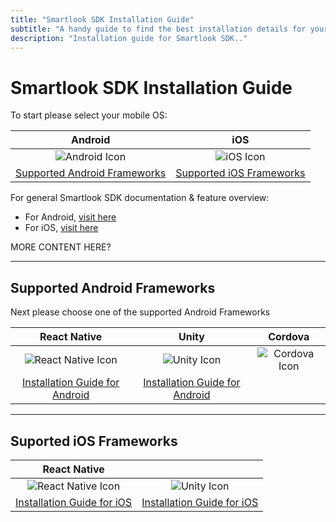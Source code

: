 ```yaml
---
title: "Smartlook SDK Installation Guide"
subtitle: "A handy guide to find the best installation details for your project."
description: "Installation guide for Smartlook SDK.."
---
```


# Smartlook SDK Installation Guide


To start please select your mobile OS: 


|    Android   | iOS |   
|:--------------:|:--------:|
|  ![Android Icon](https://img.icons8.com/color/96/000000/android-os.png) | ![iOS Icon](https://img.icons8.com/ios/99/000000/ios-logo.png) | 
|  [Supported Android Frameworks](../sdk/sdk-installation-guide.md#supported-android-frameworks) | [Supported iOS Frameworks](../sdk/sdk-installation-guide.md#suported-ios-frameworks) | 

For general Smartlook SDK documentation & feature overview: 
* For Android, [visit here](https://smartlook.github.io/docs/sdk/android/#android)
* For iOS, [visit here](https://smartlook.github.io/docs/sdk/ios/#ios)

MORE CONTENT HERE? 

___

## Supported Android Frameworks 

Next please choose one of the supported Android Frameworks

|    React Native   | Unity |   Cordova |  
|:--------------:|:--------:|:--------:|
|  ![React Native Icon](https://img.icons8.com/color/96/000000/react-native.png) | ![Unity Icon](https://img.icons8.com/ios-filled/96/000000/unity.png) | ![Cordova Icon](<img src="https://cordova.apache.org/static/img/cordova_256.png" width="96">) | 
|  [Installation Guide for Android](https://smartlook.github.io/docs/sdk/react-native/#android) | [Installation Guide for Android](https://smartlook.github.io/docs/sdk/unity/#installation-for-android) |

___


## Suported iOS Frameworks

|    React Native   |  |   
|:--------------:|:--------:|
|  ![React Native Icon](https://img.icons8.com/color/96/000000/react-native.png) | ![Unity Icon](https://img.icons8.com/ios-filled/96/000000/unity.png) 
|  [Installation Guide for iOS](https://smartlook.github.io/docs/sdk/react-native/#ios) | [Installation Guide for iOS](https://smartlook.github.io/docs/sdk/unity/#installation-for-ios) |










